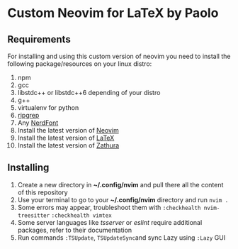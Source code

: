 # Custom Neovim for LaTeX by Paolo
## Requirements
For installing and using this custom version of neovim you need to install the following package/resources on your linux distro:  
1. npm
2. gcc
3. libstdc++ or libstdc++6 depending of your distro
4. g++
5. virtualenv for python
6. [ripgrep](https://github.com/BurntSushi/ripgrep?tab=readme-ov-file#installation)
6. Any [NerdFont](https://www.nerdfonts.com/)
7. Install the latest version of [Neovim](https://github.com/neovim/neovim/blob/master/INSTALL.md)
8. Install the latest version of [LaTeX](https://www.latex-project.org/get/)
9. Install the latest version of [Zathura](https://pwmt.org/projects/zathura/)

## Installing
1. Create a new directory in **~/.config/nvim** and pull there all the content of this repository
2. Use your terminal to go to your **~/.config/nvim** directory and run `nvim .`
3. Some errors may appear, troubleshoot them with `:checkhealth nvim-treesitter` `:checkhealth vimtex`
4. Some server languages like *tsserver* or *eslint* require additional packages, refer to their documentation
5. Run commands `:TSUpdate`, `TSUpdateSync`and sync Lazy using `:Lazy` GUI

